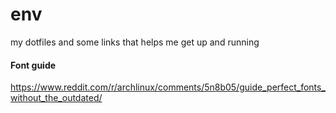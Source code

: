 # env
my dotfiles and some links that helps me get up and running

#### Font guide
https://www.reddit.com/r/archlinux/comments/5n8b05/guide_perfect_fonts_without_the_outdated/

